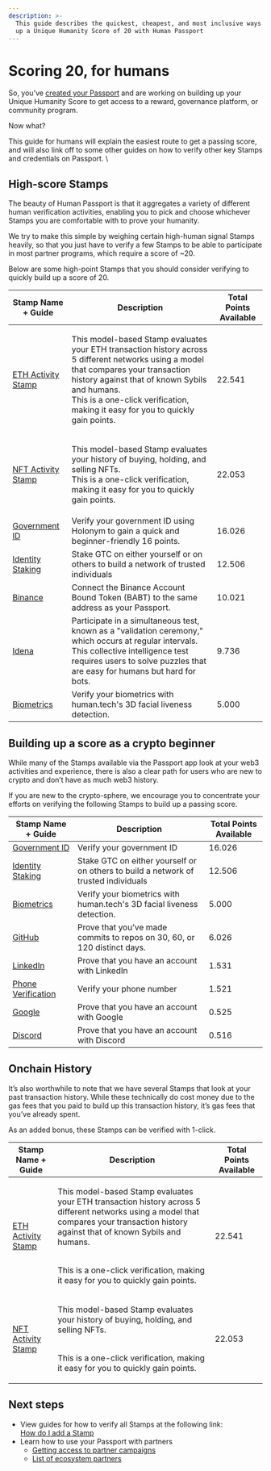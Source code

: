 ```yaml
---
description: >-
  This guide describes the quickest, cheapest, and most inclusive ways to build
  up a Unique Humanity Score of 20 with Human Passport
---
```


# Scoring 20, for humans

So, you’ve [created your Passport](creating-a-passport.md) and are working on building up your Unique Humanity Score to get access to a reward, governance platform, or community program.&#x20;

Now what?

This guide for humans will explain the easiest route to get a passing score, and will also link off to some other guides on how to verify other key Stamps and credentials on Passport. \


## High-score Stamps

The beauty of Human Passport is that it aggregates a variety of different human verification activities, enabling you to pick and choose whichever Stamps you are comfortable with to prove your humanity.&#x20;

We try to make this simple by weighing certain high-human signal Stamps heavily, so that you just have to verify a few Stamps to be able to participate in most partner programs, which require a score of \~20.&#x20;

Below are some high-point Stamps that you should consider verifying to quickly build up a score of 20.

| Stamp Name + Guide                                                                                                                                         | Description                                                                                                                                                                                                                                                                        | Total Points Available |
| ---------------------------------------------------------------------------------------------------------------------------------------------------------- | ---------------------------------------------------------------------------------------------------------------------------------------------------------------------------------------------------------------------------------------------------------------------------------- | ---------------------- |
| [ETH Activity Stamp](https://support.passport.xyz/passport-knowledge-base/stamps/how-do-i-add-passport-stamps/verifying-ethereum-transactions-to-passport) | <p>This model-based Stamp evaluates your ETH transaction history across 5 different networks using a model that compares your transaction history against that of known Sybils and humans.<br>This is a one-click verification, making it easy for you to quickly gain points.</p> | 22.541                 |
| [NFT Activity Stamp](https://support.passport.xyz/passport-knowledge-base/stamps/how-do-i-add-passport-stamps/nft-stamp)                                   | <p>This model-based Stamp evaluates your history of buying, holding, and selling NFTs.<br>This is a one-click verification, making it easy for you to quickly gain points.</p>                                                                                                     | 22.053                 |
| [Government ID](https://support.passport.xyz/passport-knowledge-base/stamps/how-do-i-add-passport-stamps/how-to-add-the-holonym-stamp)                     | Verify your government ID  using Holonym to gain a quick and beginner-friendly 16 points.                                                                                                                                                                                          | 16.026                 |
| [Identity Staking](https://support.passport.xyz/passport-knowledge-base/stamps/how-do-i-add-passport-stamps/gtc-staking)                                   | Stake GTC on either yourself or on others to build a network of trusted individuals                                                                                                                                                                                                | 12.506                 |
| [Binance](https://support.passport.xyz/passport-knowledge-base/stamps/how-do-i-add-passport-stamps/how-to-add-the-binance-stamp)                           | Connect the Binance Account Bound Token (BABT) to the same address as your Passport.                                                                                                                                                                                               | 10.021                 |
| [Idena](https://support.passport.xyz/passport-knowledge-base/stamps/how-do-i-add-passport-stamps/idena-stamp)                                              | Participate in a simultaneous test, known as a "validation ceremony," which occurs at regular intervals. This collective intelligence test requires users to solve puzzles that are easy for humans but hard for bots.                                                             | 9.736                  |
| [Biometrics](https://support.passport.xyz/passport-knowledge-base/stamps/how-do-i-add-passport-stamps/the-biometrics-stamp)                                | Verify your biometrics with human.tech's 3D facial liveness detection.                                                                                                                                                                                                             | 5.000                  |



## Building up a score as a crypto beginner

While many of the Stamps available via the Passport app look at your web3 activities and experience, there is also a clear path for users who are new to crypto and don’t have as much web3 history.

If you are new to the crypto-sphere, we encourage you to concentrate your efforts on verifying the following Stamps to build up a passing score.&#x20;

| Stamp Name + Guide                                                                                                                          | Description                                                                         | Total Points Available |
| ------------------------------------------------------------------------------------------------------------------------------------------- | ----------------------------------------------------------------------------------- | ---------------------- |
| [Government ID](https://support.passport.xyz/passport-knowledge-base/stamps/how-do-i-add-passport-stamps/how-to-add-the-holonym-stamp)      | Verify your government ID                                                           | 16.026                 |
| [Identity Staking](https://support.passport.xyz/passport-knowledge-base/stamps/how-do-i-add-passport-stamps/gtc-staking)                    | Stake GTC on either yourself or on others to build a network of trusted individuals | 12.506                 |
| [Biometrics](https://support.passport.xyz/passport-knowledge-base/stamps/how-do-i-add-passport-stamps/the-biometrics-stamp)                 | Verify your biometrics with human.tech's 3D facial liveness detection.              | 5.000                  |
| [GitHub](https://support.passport.xyz/passport-knowledge-base/stamps/how-do-i-add-passport-stamps/connecting-a-github-account-to-passport)  | Prove that you’ve made commits to repos on 30, 60, or 120 distinct days.            | 6.026                  |
| [LinkedIn](https://support.passport.xyz/passport-knowledge-base/stamps/how-do-i-add-passport-stamps/how-to-add-the-linkedin-stamp)          | Prove that you have an account with LinkedIn                                        | 1.531                  |
| [Phone Verification](https://support.passport.xyz/passport-knowledge-base/stamps/how-do-i-add-passport-stamps/the-phone-verification-stamp) | Verify your phone number                                                            | 1.521                  |
| [Google](../stamps/how-do-i-add-passport-stamps/connecting-a-google-account-to-passport.md)                                                 | Prove that you have an account with Google                                          | 0.525                  |
| [Discord](../stamps/how-do-i-add-passport-stamps/connecting-a-discord-account-to-passport.md)                                               | Prove that you have an account with Discord                                         | 0.516                  |

## Onchain History

It’s also worthwhile to note that we have several Stamps that look at your past transaction history. While these technically do cost money due to the gas fees that you paid to build up this transaction history, it’s gas fees that you’ve already spent.&#x20;

As an added bonus, these Stamps can be verified with 1-click.&#x20;

| Stamp Name + Guide                                                                                          | Description                                                                                                                                                                                                                                                                               | Total Points Available |
| ----------------------------------------------------------------------------------------------------------- | ----------------------------------------------------------------------------------------------------------------------------------------------------------------------------------------------------------------------------------------------------------------------------------------- | ---------------------- |
| [ETH Activity Stamp](../stamps/how-do-i-add-passport-stamps/verifying-ethereum-transactions-to-passport.md) | <p>This model-based Stamp evaluates your ETH transaction history across 5 different networks using a model that compares your transaction history against that of known Sybils and humans.</p><p><br>This is a one-click verification, making it easy for you to quickly gain points.</p> | 22.541                 |
| [NFT Activity Stamp](../stamps/how-do-i-add-passport-stamps/nft-stamp.md)                                   | <p>This model-based Stamp evaluates your history of buying, holding, and selling NFTs.</p><p><br>This is a one-click verification, making it easy for you to quickly gain points.</p>                                                                                                     | 22.053                 |



## Next steps

* View guides for how to verify all Stamps at the following link:\
  [How do I add a Stamp](../stamps/how-do-i-add-passport-stamps/)
* Learn how to use your Passport with partners
  * [Getting access to partner campaigns](https://support.passport.xyz/passport-knowledge-base/using-passport/using-passport-with-partners)
  * [List of ecosystem partners](https://www.passport.xyz/)

